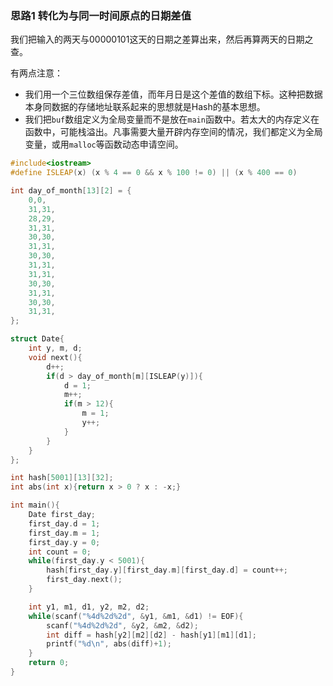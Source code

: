 ### 思路1 转化为与同一时间原点的日期差值

我们把输入的两天与00000101这天的日期之差算出来，然后再算两天的日期之查。

有两点注意：

- 我们用一个三位数组保存差值，而年月日是这个差值的数组下标。这种把数据本身同数据的存储地址联系起来的思想就是Hash的基本思想。
- 我们把`buf`数组定义为全局变量而不是放在`main`函数中。若太大的内存定义在函数中，可能栈溢出。凡事需要大量开辟内存空间的情况，我们都定义为全局变量，或用`malloc`等函数动态申请空间。

```cpp
#include<iostream>
#define ISLEAP(x) (x % 4 == 0 && x % 100 != 0) || (x % 400 == 0)

int day_of_month[13][2] = {
    0,0,
    31,31,
    28,29,
    31,31,
    30,30,
    31,31,
    30,30,
    31,31,
    31,31,
    30,30,
    31,31,
    30,30,
    31,31,
};

struct Date{
    int y, m, d;
    void next(){
        d++;
        if(d > day_of_month[m][ISLEAP(y)]){
            d = 1;
            m++;
            if(m > 12){
                m = 1;
                y++;
            }
        }
    }
};

int hash[5001][13][32];
int abs(int x){return x > 0 ? x : -x;}

int main(){
    Date first_day;
    first_day.d = 1;
    first_day.m = 1;
    first_day.y = 0;
    int count = 0;
    while(first_day.y < 5001){
        hash[first_day.y][first_day.m][first_day.d] = count++;
        first_day.next();
    }

    int y1, m1, d1, y2, m2, d2;
    while(scanf("%4d%2d%2d", &y1, &m1, &d1) != EOF){
        scanf("%4d%2d%2d", &y2, &m2, &d2);
        int diff = hash[y2][m2][d2] - hash[y1][m1][d1];
        printf("%d\n", abs(diff)+1);
    }
    return 0;
}
```